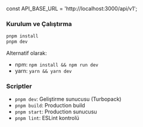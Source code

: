 

const API_BASE_URL = 'http://localhost:3000/api/v1';

### Kurulum ve Çalıştırma

```bash
pnpm install
pnpm dev
```

Alternatif olarak:

- npm: `npm install && npm run dev`
- yarn: `yarn && yarn dev`

### Scriptler

- `pnpm dev`: Geliştirme sunucusu (Turbopack)
- `pnpm build`: Production build
- `pnpm start`: Production sunucusu
- `pnpm lint`: ESLint kontrolü
